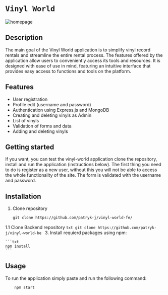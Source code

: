# `Vinyl World`

![homepage](https://github.com/user-attachments/assets/e9ca992e-43d0-4210-9f03-8e76fd8d923c)


## Description

The main goal of the Vinyl World application is to simplify vinyl record rentals and streamline the entire rental process. The features offered by the application allow users to conveniently access its tools and resources. It is designed with ease of use in mind, featuring an intuitive interface that provides easy access to functions and tools on the platform.




## Features

- User registration
- Profile edit (username and password)
- Authentication using Express.js and MongoDB
- Creating and deleting vinyls as Admin
- List of vinyls
- Validation of forms and data
- Adding and deleting vinyls

## Getting started

If you want, you can test the vinyl-world application clone the repository, install and run the application (instructions below).
The first thing you need to do is register as a new user, without this you will not be able to access the whole functionality of the site. The form is validated with the username and password.

## Installation

1. Clone repository

    ```txt
    git clone https://github.com/patryk-j/vinyl-world-fe/
    ```
1.1 Clone Backend repository
       ```txt
    git clone https://github.com/patryk-j/vinyl-world-be
    ```
3. Install requierd packages using npm:

    ```txt
    npm install
    ```

## Usage

To run the application simply paste and run the following command:

```txt
    npm start
```
